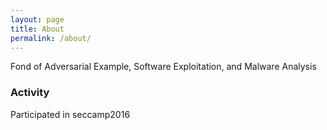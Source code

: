 ```yaml
---
layout: page
title: About
permalink: /about/
---
```


Fond of Adversarial Example, Software Exploitation, and Malware Analysis
### Activity
Participated in seccamp2016
